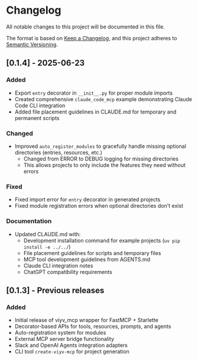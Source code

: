 # Changelog

All notable changes to this project will be documented in this file.

The format is based on [Keep a Changelog](https://keepachangelog.com/en/1.0.0/),
and this project adheres to [Semantic Versioning](https://semver.org/spec/v2.0.0.html).

## [0.1.4] - 2025-06-23

### Added
- Export `entry` decorator in `__init__.py` for proper module imports
- Created comprehensive `claude_code_mcp` example demonstrating Claude Code CLI integration
- Added file placement guidelines in CLAUDE.md for temporary and permanent scripts

### Changed
- Improved `auto_register_modules` to gracefully handle missing optional directories (entries, resources, etc.)
  - Changed from ERROR to DEBUG logging for missing directories
  - This allows projects to only include the features they need without errors

### Fixed
- Fixed import error for `entry` decorator in generated projects
- Fixed module registration errors when optional directories don't exist

### Documentation
- Updated CLAUDE.md with:
  - Development installation command for example projects (`uv pip install -e ../../`)
  - File placement guidelines for scripts and temporary files
  - MCP tool development guidelines from AGENTS.md
  - Claude CLI integration notes
  - ChatGPT compatibility requirements

## [0.1.3] - Previous releases

### Added
- Initial release of viyv_mcp wrapper for FastMCP + Starlette
- Decorator-based APIs for tools, resources, prompts, and agents
- Auto-registration system for modules
- External MCP server bridge functionality
- Slack and OpenAI Agents integration adapters
- CLI tool `create-viyv-mcp` for project generation